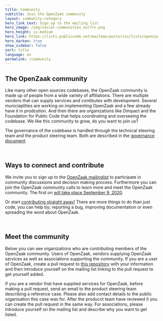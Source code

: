 ```yaml
---
title: Community
subtitle: Join the OpenZaak community
layout: community-category
hero_link_text: Sign up to the mailing list
hero_image: /img/social-communities_eulfrn.png
hero_height: is-medium
hero_link: https://lists.publiccode.net/mailman/postorius/lists/openzaak-discuss.lists.publiccode.net/
hero_darken: true
show_sidebar: false
sort: title
language: en
permalink: /community
---
```

<section>
<h2>The OpenZaak community</h2>
<p>Like many other open sources codebases, the OpenZaak community is made up of people from a wide variety of affiliations.
There are multiple vendors that can supply services and contibutes with development.
Several municiaplities are working on implementing OpenZaak and a few already have it in prodcution.
And then there are organizations like Dimpact and the Foundation for Public Code that helps coordinating and overseeing the codebase.
We like this community to grow, do you want to join us?</p>

<p>The governance of the codebase is handled through the technical steering team and the product steering team. Both are described in the <a href="https://github.com/open-zaak/open-zaak/blob/master/GOVERNANCE.md">governance document</a>.</p>
</section>
<br/>
<section>
<h2>Ways to connect and contribute</h2>
<p>We invite you to sign up to the <a href="https://lists.publiccode.net/mailman/postorius/lists/openzaak-discuss.lists.publiccode.net/">OpenZaak mailinglist</a> to participate in community discussions and decision making process.
Furthermore you can join the OpenZaak community calls to learn more and meet the OpenZaak community. The first on <a href="https://lists.publiccode.net/hyperkitty/hyperkitty/list/openzaak-discuss@lists.publiccode.net/thread/2DMFAE2SIC3IBASX4HJGCS2E7PZAQNVN/">will take place September 9, 2020</a>.</p>

<p>Or start <a href="https://github.com/open-zaak/open-zaak/blob/master/CONTRIBUTING.md">contributing straight away!</a>
There are more things to do than just code, you can help by; reporting a bug, improving documentation or even spreading the word about OpenZaak.</p>
</section>
<br/>
<section>
<h2>Meet the community</h2>
<p>Below you can see organizations who are contributing members of the OpenZaak community.
Users of OpenZaak, vendors supplying OpenZaak services as well as associations supporting the community.
If you are a user of OpenZaak, create a pull request to <a href="https://github.com/open-zaak/open-zaak-website">this repository</a> with your information and then introduce yourself on the mailing list linking to the pull request to get yourself added.</p>
<p>If you are a vendor that have supplied services for OpenZaak, before making a pull request, send an email to the product steering team describing a reference case.
Please also add contact details to the public organisation this case was for.
After the producct team have reviewed it you can create the pull request in the same way.
For associations, please introduce yourself on the mailing list and describe why you want to get listed.</p>
</section>

